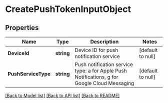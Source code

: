 # CreatePushTokenInputObject

## Properties
Name | Type | Description | Notes
------------ | ------------- | ------------- | -------------
**DeviceId** | **string** | Device ID for push notification service | [default to null]
**PushServiceType** | **string** | Push notification service type: a for Apple Push Notifications, g for Google Cloud Messaging | [default to null]

[[Back to Model list]](../README.md#documentation-for-models) [[Back to API list]](../README.md#documentation-for-api-endpoints) [[Back to README]](../README.md)


